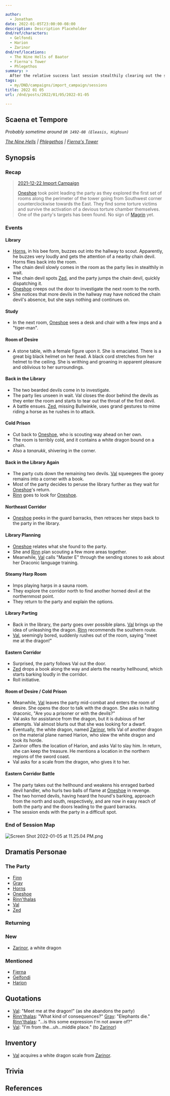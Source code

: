 ```yaml
---

author:
  - Jonathan
date: 2022-01-05T23:00:00-08:00
description: Description Placeholder
dnd/ref/characters:
  - Gelfondi
  - Harion
  - Zarinor
dnd/ref/locations:
  - The Nine Hells of Baator
  - Fierna's Tower
  - Phlegethos
summary: >
  After the relative success last session stealthily clearing out the southeastern perimeter of the tower, the party initially follows a similar tactic: luring guards in small groups into the library to be dispatched quietly. Things go well at first. Then Val suddenly leaves the party to chat up a dragon, and when the group tries to follow, Zed gets the attention of a guardian hellhound, which alerts some of the more powerful devils in the tower.
tags:
  - my/DND/campaigns/import_campaign/sessions
title: 2022 01 05
url: /dnd/posts/2022/01/05/2022-01-05

---
```


## Scaena et Tempore

_Probably sometime around `DR 1492-08 (Eleasis, Highsun)`_

_[The Nine Hells](the-nine-hells-of-baator.md) | [Phlegethos](/dnd/locations/phlegethos) | [Fierna's Tower](/dnd/locations/fiernas-tower)_

## Synopsis

### Recap

> [2021-12-22 Import Campaign](/dnd/posts/2021-12-22)
>
> [Oneshoe](/dnd/characters/oneshoe) took point leading the party as they explored the first set of rooms along the perimeter of the tower going from Southwest corner counterclockwise towards the East. They find some torture victims and survive the activation of a devious torture chamber themselves. One of the party's targets has been found. No sign of [Magrin](/dnd/npcs/magrin) yet.

### Events

#### Library

- [Horns](/dnd/characters/horns), in his bee form, buzzes out into the hallway to scout. Apparently, he buzzes very loudly and gets the attention of a nearby chain devil. Horns flies back into the room.
- The chain devil slowly comes in the room as the party lies in stealthily in wait.
- The chain devil spots [Zed](/dnd/characters/zed), and the party jumps the chain devil, quickly dispatching it.
- [Oneshoe](/dnd/characters/oneshoe) creeps out the door to investigate the next room to the north.
- She notices that more devils in the hallway may have noticed the chain devil's absence, but she says nothing and continues on.

#### Study

- In the next room, [Oneshoe](/dnd/characters/oneshoe) sees a desk and chair with a few imps and a "tiger-man".

#### Room of Desire

- A stone table, with a female figure upon it. She is emaciated. There is a great big black helmet on her head. A black cord stretches from her helmet to the ceiling. She is writhing and groaning in apparent pleasure and oblivious to her surroundings.

#### Back in the Library

- The two bearded devils come in to investigate.
- The party lies unseen in wait. Val closes the door behind the devils as they enter the room and starts to tear out the throat of the first devil.
- A battle ensues. [Zed](/dnd/characters/zed), missing Bullwinkle, uses grand gestures to mime riding a horse as he rushes in to attack.

#### Cold Prison

- Cut back to [Oneshoe](/dnd/characters/oneshoe), who is scouting way ahead on her own.
- The room is terribly cold, and it contains a white dragon bound on a chain.
- Also a *tanarukk*, shivering in the corner.

#### Back in the Library Again

- The party cuts down the remaining two devils. [Val](/dnd/characters/val) squeegees the gooey remains into a corner with a book.
- Most of the party decides to peruse the library further as they wait for [Oneshoe](/dnd/characters/oneshoe)'s return.
- [Rinn](/dnd/characters/rinnthalas-liadon) goes to look for [Oneshoe](/dnd/characters/oneshoe).

#### Northeast Corridor

- [Oneshoe](/dnd/characters/oneshoe) peeks in the guard barracks, then retraces her steps back to the party in the library.

#### Library Planning

- [Oneshoe](/dnd/characters/oneshoe) relates what she found to the party.
- She and [Rinn](/dnd/characters/rinnthalas-liadon) plan scouting a few more areas together.
- Meanwhile, [Val](/dnd/characters/val) calls "Master E" through the sending stones to ask about her Draconic language training.

#### Steamy Harp Room

- Imps playing harps in a sauna room.
- They explore the corridor north to find another horned devil at the northernmost point.
- They return to the party and explain the options.

#### Library Parting

- Back in the library, the party goes over possible plans. [Val](/dnd/characters/val) brings up the idea of unleashing the dragon. [Rinn](/dnd/characters/rinnthalas-liadon) recommends the southern route.
- [Val](/dnd/characters/val), seemingly bored, suddenly rushes out of the room, saying "meet me at the dragon!"

#### Eastern Corridor

- Surprised, the party follows Val out the door.
- [Zed](/dnd/characters/zed) drops a book along the way and alerts the nearby hellhound, which starts barking loudly in the corridor.
- Roll initiative.

#### Room of Desire / Cold Prison

- Meanwhile, [Val](/dnd/characters/val) leaves the party mid-combat and enters the room of desire. She opens the door to talk with the dragon. She asks in halting draconic, "Are you a prisoner or with the devils?"
- Val asks for assistance from the dragon, but it is dubious of her attempts. Val almost blurts out that she was looking for a dwarf.
- Eventually, the white dragon, named [Zarinor](/dnd/npcs/zarinor), tells Val of another dragon on the material plane named Harion, who slew the white dragon and took its horde.
- Zarinor offers the location of Harion, and asks Val to slay him. In return, she can keep the treasure. He mentions a location in the northern regions of the sword coast.
- Val asks for a scale from the dragon, who gives it to her.

#### Eastern Corridor Battle

- The party takes out the hellhound and weakens his enraged barbed devil handler, who hurls two balls of flame at [Oneshoe](/dnd/characters/oneshoe) in revenge.
- The two horned devils, having heard the hound's barking, approach from the north and south, respectively, and are now in easy reach of both the party and the doors leading to the guard barracks.
- The session ends with the party in a difficult spot.

### End of Session Map

![Screen Shot 2022-01-05 at 11.25.04 PM.png](/images/dnd/screen-shot-2022-01-05-at-11-25-04-pm.png)

## Dramatis Personae

### The Party

- [Finn](/dnd/characters/finn)
- [Gray](/dnd/characters/haeltin-var-astora)
- [Horns](/dnd/characters/horns)
- [Oneshoe](/dnd/characters/oneshoe)
- [Rinn'thalas](/dnd/characters/rinnthalas-liadon)
- [Val](/dnd/characters/val)
- [Zed](/dnd/characters/zed)

### Returning

### New

- [Zarinor](/dnd/npcs/zarinor), a white dragon

### Mentioned

- [Fierna](/dnd/npcs/fierna)
- [Gelfondi](/dnd/npcs/gelfondi)
- [Harion](/dnd/npcs/harion)

## Quotations

- [Val](/dnd/characters/val): "Meet me at the dragon!" (as she abandons the party)
- [Rinn'thalas](/dnd/characters/rinnthalas-liadon): "What kind of consequences?"
  [Gray](/dnd/characters/haeltin-var-astora): "Elephants die."
  [Rinn'thalas](/dnd/characters/rinnthalas-liadon): "...is this some expression I'm not aware of?"
- [Val](/dnd/characters/val): "I'm from the...uh...middle place." (to [Zarinor](/dnd/npcs/zarinor))

## Inventory

- [Val](/dnd/characters/val) acquires a white dragon scale from [Zarinor](/dnd/npcs/zarinor).

## Trivia

## References

